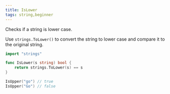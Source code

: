 ```yaml
---
title: IsLower
tags: string,beginner
---
```


Checks if a string is lower case.

Use `strings.ToLower()` to convert the string to lower case and compare it to the original string.

```go
import "strings"

func IsLower(s string) bool {
	return strings.ToLower(s) == s
}
```

```go
IsUpper("go") // true
IsUpper("Go") // false
```
